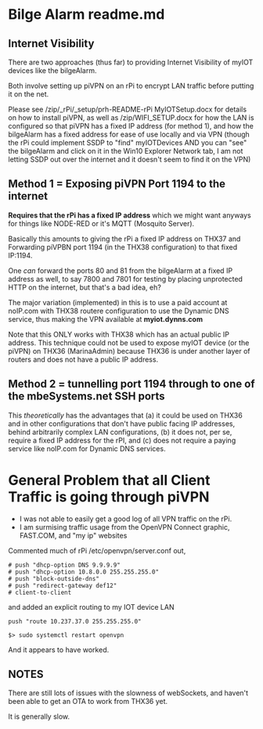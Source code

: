 # Bilge Alarm readme.md

## Internet Visibility

There are two approaches (thus far) to providing Internet Visibility of myIOT devices like the bilgeAlarm.

Both involve setting up piVPN on an rPi to encrypt LAN traffic before putting it on the net.

Please see /zip/_rPi/_setup/prh-README-rPi MyIOTSetup.docx for details on how to install piVPN, as well
as /zip/WIFI_SETUP.docx for how the LAN is configured so that piVPN has a fixed IP address (for method 1),
and how the bilgeAlarm has a fixed address for ease of use locally and via VPN (though the rPi could implement
SSDP to "find" myIOTDevices AND you can "see" the bilgeAlarm and click on it in the Win10 Explorer Network tab,
I am not letting SSDP out over the internet and it doesn't seem to find it on the VPN)

## Method 1 = Exposing piVPN Port 1194 to the internet

**Requires that the rPi has a fixed IP address** which we might want anyways for things like NODE-RED
or it's MQTT (Mosquito Server).

Basically this amounts to giving the rPi a fixed IP address on THX37 and Forwarding piVPBN port 1194
(in the THX38 configuration) to that fixed IP:1194.

One *can* forward the ports 80 and 81 from the bilgeAlarm at a fixed IP address as well, to say
7800 and 7801 for testing by placing unprotected HTTP on the internet, but that's a bad idea, eh?

The major variation (implemented) in this is to use a paid account at noIP.com with THX38 routere
configuration to use the Dynamic DNS service, thus making the VPN available at **myiot.dynns.com**

Note that this ONLY works with THX38 which has an actual public IP address.
This technique could not be used to expose myIOT device (or the piVPN) on THX36 (MarinaAdmin) because
THX36 is under another layer of routers and does not have a public IP address.

## Method 2 = tunnelling port 1194 through to one of the mbeSystems.net SSH ports

This *theoretically* has the advantages that (a) it could be used on THX36 and in other
configurations that don't have public facing IP addresses, behind arbitrarily complex
LAN configurations, (b) it does not, per se, require a fixed IP address for the rPI,
and (c) does not require a paying service like noIP.com for Dynamic DNS services.

# General Problem that all Client Traffic is going through piVPN

- I was not able to easily get a good log of all VPN traffic on the rPi.
- I am surmising traffic usage from the OpenVPN Connect graphic, FAST.COM, and "my ip" websites

Commented much of rPi /etc/openvpn/server.conf out,

```
# push "dhcp-option DNS 9.9.9.9"
# push "dhcp-option 10.8.0.0 255.255.255.0"
# push "block-outside-dns"
# push "redirect-gateway def12"
# client-to-client
```

and added an explicit routing to my IOT device LAN

```
push "route 10.237.37.0 255.255.255.0"
```

```
$> sudo systemctl restart openvpn
```


And it appears to have worked.


## NOTES

There are still lots of issues with the slowness of webSockets,
and haven't been able to get an OTA to work from THX36 yet.

It is generally slow.
